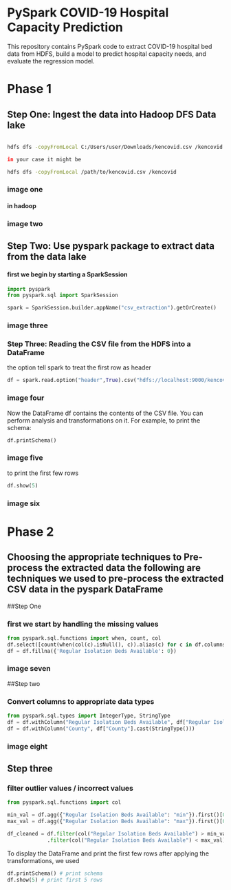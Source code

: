 # PySpark COVID-19 Hospital Capacity Prediction
This repository contains PySpark code to extract COVID-19 hospital bed data from HDFS, build a model to predict hospital capacity needs, and evaluate the regression model.

# Phase 1
## Step One: Ingest the data into Hadoop DFS Data lake 

```bash

hdfs dfs -copyFromLocal C:/Users/user/Downloads/kencovid.csv /kencovid.csv

in your case it might be 

hdfs dfs -copyFromLocal /path/to/kencovid.csv /kencovid
```

### image one 
#### in hadoop
### image two

## Step Two: Use pyspark package to extract data from the data lake 
#### first we begin by starting a SparkSession 

```python
import pyspark 
from pyspark.sql import SparkSession

spark = SparkSession.builder.appName("csv_extraction").getOrCreate()
```
### image three  

### Step Three: Reading the CSV file from the HDFS into a DataFrame

the option tell spark to treat the first row as header 

```python
df = spark.read.option("header",True).csv("hdfs://localhost:9000/kencovid.csv")
```
### image four  

Now the DataFrame df contains the contents of the CSV file. You can perform analysis and transformations on it. For example, to print the schema:
```python
df.printSchema()
```
### image five 

to print the first few rows 

```python
df.show(5)
```
### image six






# Phase 2
## Choosing the appropriate techniques to Pre- process the extracted data the following are techniques we used to pre-process the extracted CSV data in the pyspark DataFrame

##Step One
### first we start by handling the missing values

```python
from pyspark.sql.functions import when, count, col
df.select([count(when(col(c).isNull(), c)).alias(c) for c in df.columns]).show()
df = df.fillna({'Regular Isolation Beds Available': 0}) 
```
### image seven

##Step two
### Convert columns to appropriate data types

```python
from pyspark.sql.types import IntegerType, StringType
df = df.withColumn("Regular Isolation Beds Available", df["Regular Isolation Beds Available"].cast(IntegerType()))
df = df.withColumn("County", df["County"].cast(StringType())) 
```
### image eight

## Step three
### filter outlier values / incorrect values 

```python
from pyspark.sql.functions import col

min_val = df.agg({"Regular Isolation Beds Available": "min"}).first()[0]
max_val = df.agg({"Regular Isolation Beds Available": "max"}).first()[0]

df_cleaned = df.filter(col("Regular Isolation Beds Available") > min_val) \
             .filter(col("Regular Isolation Beds Available") < max_val)

```

To display the DataFrame and print the first few rows after applying the transformations, we used 

```python
df.printSchema() # print schema
df.show(5) # print first 5 rows
```
